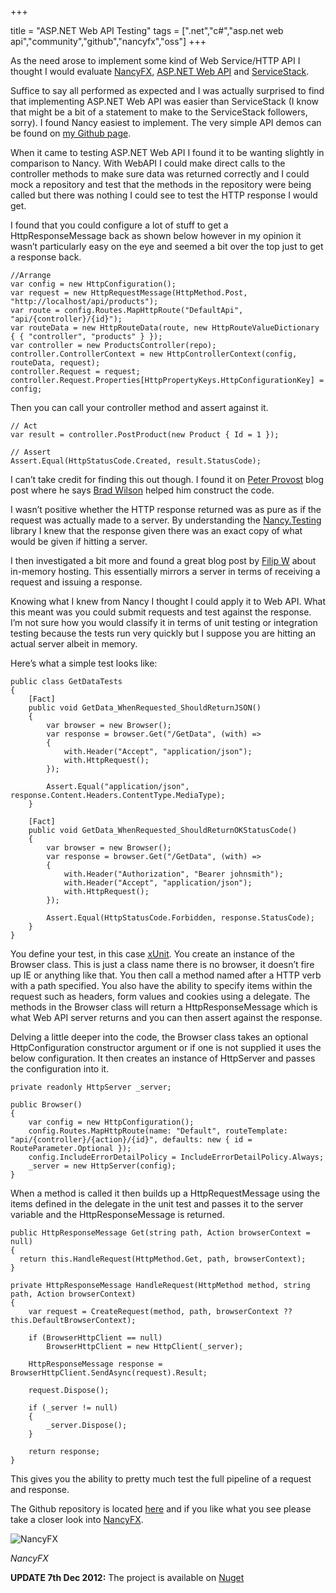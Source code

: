 +++

title = "ASP.NET Web API Testing"
tags = [".net","c#","asp.net web api","community","github","nancyfx","oss"]
+++

As the need arose to implement some kind of Web Service/HTTP API I thought I would evaluate [NancyFX][1], [ASP.NET Web API][2] and [ServiceStack][3].

Suffice to say all performed as expected and I was actually surprised to find that implementing ASP.NET Web API was easier than ServiceStack (I know that might be a bit of a statement to make to the ServiceStack followers, sorry). I found Nancy easiest to implement. The very simple API demos can be found on [my Github page][4].

When it came to testing ASP.NET Web API I found it to be wanting slightly in comparison to Nancy. With WebAPI I could make direct calls to the controller methods to make sure data was returned correctly and I could mock a repository and test that the methods in the repository were being called but there was nothing I could see to test the HTTP response I would get.

<!--more-->

I found that you could configure a lot of stuff to get a HttpResponseMessage back as shown below however in my opinion it wasn’t particularly easy on the eye and seemed a bit over the top just to get a response back.

	//Arrange
	var config = new HttpConfiguration();
	var request = new HttpRequestMessage(HttpMethod.Post, "http://localhost/api/products");
	var route = config.Routes.MapHttpRoute("DefaultApi", "api/{controller}/{id}");
	var routeData = new HttpRouteData(route, new HttpRouteValueDictionary { { "controller", "products" } });
	var controller = new ProductsController(repo);
	controller.ControllerContext = new HttpControllerContext(config, routeData, request);
	controller.Request = request;
	controller.Request.Properties[HttpPropertyKeys.HttpConfigurationKey] = config;

Then you can call your controller method and assert against it.

	// Act
	var result = controller.PostProduct(new Product { Id = 1 });
	
	// Assert
	Assert.Equal(HttpStatusCode.Created, result.StatusCode);

I can’t take credit for finding this out though. I found it on [Peter Provost][6] blog post where he says [Brad Wilson][7] helped him construct the code.

I wasn’t positive whether the HTTP response returned was as pure as if the request was actually made to a server. By understanding the [Nancy.Testing][8] library I knew that the response given there was an exact copy of what would be given if hitting a server.

I then investigated a bit more and found a great blog post by [Filip W][9] about in-memory hosting. This essentially mirrors a server in terms of receiving a request and issuing a response.

Knowing what I knew from Nancy I thought I could apply it to Web API. What this meant was you could submit requests and test against the response. I’m not sure how you would classify it in terms of unit testing or integration testing because the tests run very quickly but I suppose you are hitting an actual server albeit in memory.

Here’s what a simple test looks like:

	public class GetDataTests
	{
	    [Fact]
	    public void GetData_WhenRequested_ShouldReturnJSON()
	    {
	        var browser = new Browser();
	        var response = browser.Get("/GetData", (with) =>
	        {
	            with.Header("Accept", "application/json");
	            with.HttpRequest();
	        });
	
	        Assert.Equal("application/json", response.Content.Headers.ContentType.MediaType);
	    }
	
	    [Fact]
	    public void GetData_WhenRequested_ShouldReturnOKStatusCode()
	    {
	        var browser = new Browser();
	        var response = browser.Get("/GetData", (with) =>
	        {
	            with.Header("Authorization", "Bearer johnsmith");
	            with.Header("Accept", "application/json");
	            with.HttpRequest();
	        });
	
	        Assert.Equal(HttpStatusCode.Forbidden, response.StatusCode);
	    }
	}

You define your test, in this case [xUnit][10]. You create an instance of the Browser class. This is just a class name there is no browser, it doesn’t fire up IE or anything like that. You then call a method named after a HTTP verb with a path specified. You also have the ability to specify items within the request such as headers, form values and cookies using a delegate. The methods in the Browser class will return a HttpResponseMessage which is what Web API server returns and you can then assert against the response.

Delving a little deeper into the code, the Browser class takes an optional HttpConfiguration constructor argument or if one is not supplied it uses the below configuration. It then creates an instance of HttpServer and passes the configuration into it.

	private readonly HttpServer _server;
	
	public Browser()
	{
	    var config = new HttpConfiguration();
	    config.Routes.MapHttpRoute(name: "Default", routeTemplate: "api/{controller}/{action}/{id}", defaults: new { id = RouteParameter.Optional });
	    config.IncludeErrorDetailPolicy = IncludeErrorDetailPolicy.Always;
	    _server = new HttpServer(config);
	}

When a method is called it then builds up a HttpRequestMessage using the items defined in the delegate in the unit test and passes it to the server variable and the HttpResponseMessage is returned.

	public HttpResponseMessage Get(string path, Action browserContext = null)
	{
	  return this.HandleRequest(HttpMethod.Get, path, browserContext);
	}
	
	private HttpResponseMessage HandleRequest(HttpMethod method, string path, Action browserContext)
	{
	    var request = CreateRequest(method, path, browserContext ?? this.DefaultBrowserContext);
	
	    if (BrowserHttpClient == null)
	        BrowserHttpClient = new HttpClient(_server);
	
	    HttpResponseMessage response = BrowserHttpClient.SendAsync(request).Result;
	   
	    request.Dispose();
	
	    if (_server != null)
	    {
	        _server.Dispose();
	    }
	
	    return response;
	}

This gives you the ability to pretty much test the full pipeline of a request and response.

The Github repository is located [here][11] and if you like what you see please take a closer look into [NancyFX][1].

![NancyFX][12]

*NancyFX*

**UPDATE 7th Dec 2012:** The project is available on [Nuget][13]

   [1]: http://nancyfx.org/
   [2]: http://www.asp.net/web-api
   [3]: http://www.servicestack.net/
   [4]: http://github.com/jchannon
   [6]: http://www.peterprovost.org/blog/2012/06/16/unit-testing-asp-dot-net-web-api/
   [7]: http://bradwilson.typepad.com/
   [8]: https://github.com/NancyFx/Nancy/tree/master/src/Nancy.Testing
   [9]: http://www.strathweb.com/2012/06/asp-net-web-api-integration-testing-with-in-memory-hosting/
   [10]: http://xunit.codeplex.com/
   [11]: https://github.com/jchannon/WebAPI.Testing
   [12]: /images/blogpostimages/nancy-horizontal-framed-bf-wb-620x240.png (NancyFX)
   [13]: http://nuget.org/packages/WebAPI.Testing
  
